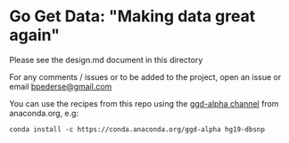 Go Get Data: "Making data great again"
======================================

Please see the design.md document in this directory

For any comments / issues or to be added to the project, open an issue or email bpederse@gmail.com

You can use the recipes from this repo using the [ggd-alpha channel](https://anaconda.org/ggd-alpha/) from anaconda.org, e.g:

```
conda install -c https://conda.anaconda.org/ggd-alpha hg19-dbsnp
```


